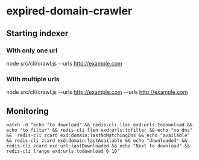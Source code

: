 # expired-domain-crawler

## Starting indexer

### With only one url
node src/cli/crawl.js --urls http://example.com

### With multiple urls
node src/cli/crawl.js --urls http://example.com --urls http://example.com

## Monitoring

```
watch -d "echo "to download" && redis-cli llen exd:urls:todownload && echo "to filter" && redis-cli llen exd:urls:tofilter && echo "no dns" &&  redis-cli zcard exd:domain:lastNoMatchingDns && echo "available" && redis-cli zcard exd:domain:lastAvailable && echo "downloaded" && redis-cli zcard exd:url:lastDownloaded && echo "Next to download" && redis-cli lrange exd:urls:todownload 0 10"
```
